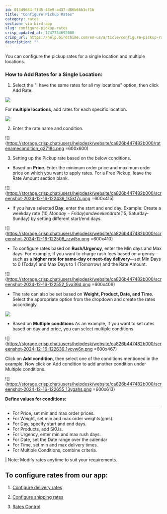 ```yaml
---
id: 013d9684-ffd5-43e9-ad37-d86b66b3cf1b
title: "Configure Pickup Rates"
category: rates
section: via-bird-app
slug: configure-pickup-rates
crisp_updated_at: 1747734692000
crisp_url: https://help.birdchime.com/en-us/article/configure-pickup-rates-1n7gumb/
description: ""
---
```


You can configure the pickup rates for a single location and multiple locations.

### How to Add Rates for a Single Location:

1. Select the "I have the same rates for all my locations" option, then click Add Rate.

![](https://storage.crisp.chat/users/helpdesk/website/ca826b447482b000/screenshot-2025-01-14-175700_13kuovj.png)

For **multiple locations**, add rates for each specific location.

![](https://storage.crisp.chat/users/helpdesk/website/ca826b447482b000/screenshot-2025-01-14-175839_1kmmvms.png)

2. Enter the rate name and condition.

![](https://storage.crisp.chat/users/helpdesk/website/ca826b447482b000/ratenamecondition_g2718c.png =600x600)

3. Setting up the Pickup rate based on the below conditions.

* Based on **Price**. Enter the minimum order price and maximum order price on which you want to apply rates. For a Free Pickup, leave the Rate Amount section blank.

![](https://storage.crisp.chat/users/helpdesk/website/ca826b447482b000/screenshot-2024-12-16-122439_1k5kf7c.png =600x415)

* If you have selected **Day**, enter the start and end day.
Example: Create a weekday rate ($10, Monday- Friday) and weekend rate ($15, Saturday- Sunday) by setting different start/end days.

![](https://storage.crisp.chat/users/helpdesk/website/ca826b447482b000/screenshot-2024-12-16-122508_rzwl5n.png =600x410)

* To configure rates based on **Rush/Urgency**, enter the Min days and Max days.
For example, if you want to charge rush fees based on urgency—such as a **higher rate for same-day or next-day delivery**—set Min Days to 0 (Today) and Max Days to 1 (Tomorrow) and the Rate Amount.

![](https://storage.crisp.chat/users/helpdesk/website/ca826b447482b000/screenshot-2024-12-16-122552_5va36d.png =600x409)

* The rate can also be set based on **Weight, Product, Date, and Time**. Select the appropriate option from the dropdown and create the rates accordingly.

![](https://storage.crisp.chat/users/helpdesk/website/ca826b447482b000/image_1hv5x92.png)

* Based on **Multiple conditions** As an example, if you want to set rates based on day and price, you can select multiple conditions.

![](https://storage.crisp.chat/users/helpdesk/website/ca826b447482b000/screenshot-2024-12-16-122639_1vcvw6n.png =600x467)

Click on **Add condition**, then select one of the conditions mentioned in the example.
Now click on Add condition to add another condition under Multiple conditions.

![](https://storage.crisp.chat/users/helpdesk/website/ca826b447482b000/screenshot-2024-12-16-122655_13ygahs.png =600x613)

**Define values for conditions:**
****
* For Price, set min and max order prices.
* For Weight, set min and max order weights(gms).
* For Day, specify start and end days.
* For Products, add SKUs.
* For Urgency, enter min and max rush days.
* For Date, set the Date range over the calendar
* For Time, set min and max delivery times.
* For Multiple Conditions, combine criteria.

| Note: Modify rates anytime to suit your requirements.

## To configure rates from our app:

1. [Configure delivery rates](https://help.birdchime.com/en-us/article/configure-delivery-rates-1xbrder/)

2. [Configure shipping rates](https://help.birdchime.com/en-us/article/configure-shipping-rates-llsy16/)

3. [Rates Control](https://help.birdchime.com/en-us/article/rates-control-jjcrrp/)
